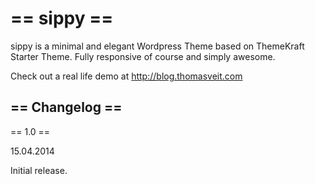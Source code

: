 == sippy ==
=========

sippy is a minimal and elegant Wordpress Theme based on ThemeKraft Starter Theme. Fully responsive of course and simply awesome.

Check out a real life demo at http://blog.thomasveit.com


== Changelog ==
---------------

== 1.0 ==

15.04.2014

Initial release.


